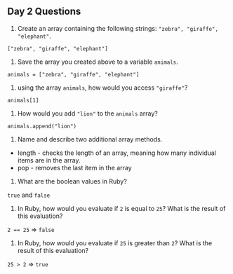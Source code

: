 ## Day 2 Questions

1. Create an array containing the following strings: `"zebra", "giraffe", "elephant"`.

`["zebra", "giraffe", "elephant"]`

1. Save the array you created above to a variable `animals`.

`animals = ["zebra", "giraffe", "elephant"]`

1. using the array `animals`, how would you access `"giraffe"`?

`animals[1]`

1. How would you add `"lion"` to the `animals` array?

`animals.append("lion")`

1. Name and describe two additional array methods.

  * length - checks the length of an array, meaning how many individual items are in the array.
  *  pop - removes the last item in the array

1. What are the boolean values in Ruby?

`true` and `false`

1. In Ruby, how would you evaluate if `2` is equal to `25`? What is the result of this evaluation?

`2 == 25`
=> `false`

1. In Ruby, how would you evaluate if `25` is greater than `2`? What is the result of this evaluation?

`25 > 2`
=> `true`
